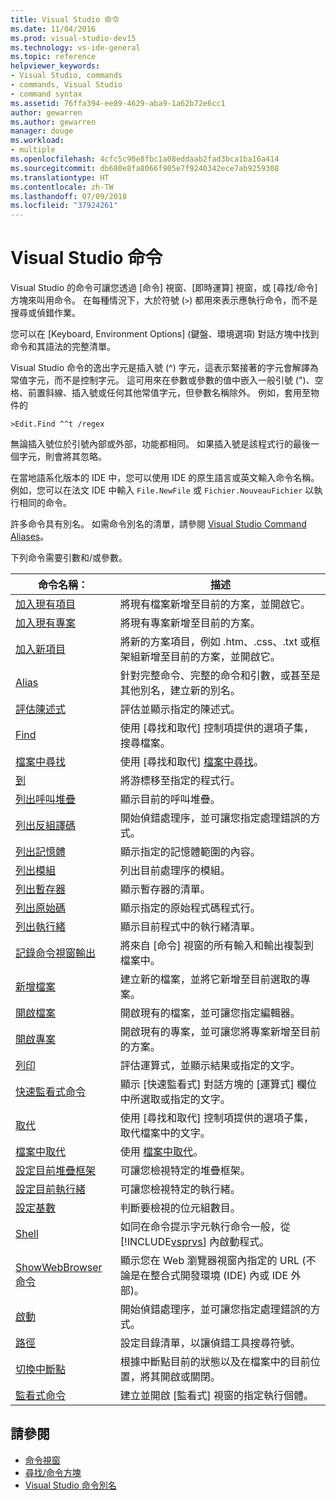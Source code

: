 ```yaml
---
title: Visual Studio 命令
ms.date: 11/04/2016
ms.prod: visual-studio-dev15
ms.technology: vs-ide-general
ms.topic: reference
helpviewer_keywords:
- Visual Studio, commands
- commands, Visual Studio
- command syntax
ms.assetid: 76ffa394-ee89-4629-aba9-1a62b72e6cc1
author: gewarren
ms.author: gewarren
manager: douge
ms.workload:
- multiple
ms.openlocfilehash: 4cfc5c90e8fbc1a08eddaab2fad3bca1ba16a414
ms.sourcegitcommit: db680e8fa8066f905e7f9240342ece7ab9259308
ms.translationtype: HT
ms.contentlocale: zh-TW
ms.lasthandoff: 07/09/2018
ms.locfileid: "37924261"
---
```

# <a name="visual-studio-commands"></a>Visual Studio 命令
Visual Studio 的命令可讓您透過 [命令]  視窗、[即時運算]  視窗，或 [尋找/命令]  方塊來叫用命令。 在每種情況下，大於符號 (`>`) 都用來表示應執行命令，而不是搜尋或偵錯作業。

 您可以在 [Keyboard, Environment Options] (鍵盤、環境選項)  對話方塊中找到命令和其語法的完整清單。

 Visual Studio 命令的逸出字元是插入號 (^) 字元，這表示緊接著的字元會解譯為常值字元，而不是控制字元。 這可用來在參數或參數的值中嵌入一般引號 (")、空格、前置斜線、插入號或任何其他常值字元，但參數名稱除外。 例如，套用至物件的

```
>Edit.Find ^^t /regex
```

 無論插入號位於引號內部或外部，功能都相同。 如果插入號是該程式行的最後一個字元，則會將其忽略。

 在當地語系化版本的 IDE 中，您可以使用 IDE 的原生語言或英文輸入命令名稱。 例如，您可以在法文 IDE 中輸入 `File.NewFile` 或 `Fichier.NouveauFichier` 以執行相同的命令。

 許多命令具有別名。 如需命令別名的清單，請參閱 [Visual Studio Command Aliases](../../ide/reference/visual-studio-command-aliases.md)。

 下列命令需要引數和/或參數。

|命令名稱：|描述|
|------------------|-----------------|
|[加入現有項目](../../ide/reference/add-existing-item-command.md)|將現有檔案新增至目前的方案，並開啟它。|
|[加入現有專案](../../ide/reference/add-existing-project-command.md)|將現有專案新增至目前的方案。|
|[加入新項目](../../ide/reference/add-new-item-command.md)|將新的方案項目，例如 .htm、.css、.txt 或框架組新增至目前的方案，並開啟它。|
|[Alias](../../ide/reference/alias-command.md)|針對完整命令、完整的命令和引數，或甚至是其他別名，建立新的別名。|
|[評估陳述式](../../ide/reference/evaluate-statement-command.md)|評估並顯示指定的陳述式。|
|[Find](../../ide/reference/find-command.md)|使用 [尋找和取代]  控制項提供的選項子集，搜尋檔案。|
|[檔案中尋找](../../ide/reference/find-in-files-command.md)|使用 [尋找和取代] [檔案中尋找](../../ide/find-in-files.md)。|
|[到](../../ide/reference/go-to-command.md)|將游標移至指定的程式行。|
|[列出呼叫堆疊](../../ide/reference/list-call-stack-command.md)|顯示目前的呼叫堆疊。|
|[列出反組譯碼](../../ide/reference/list-disassembly-command.md)|開始偵錯處理序，並可讓您指定處理錯誤的方式。|
|[列出記憶體](../../ide/reference/list-memory-command.md)|顯示指定的記憶體範圍的內容。|
|[列出模組](../../ide/reference/list-modules-command.md)|列出目前處理序的模組。|
|[列出暫存器](../../ide/reference/list-registers-command.md)|顯示暫存器的清單。|
|[列出原始碼](../../ide/reference/list-source-command.md)|顯示指定的原始程式碼程式行。|
|[列出執行緒](../../ide/reference/list-threads-command.md)|顯示目前程式中的執行緒清單。|
|[記錄命令視窗輸出](../../ide/reference/log-command-window-output-command.md)|將來自 [命令] 視窗的所有輸入和輸出複製到檔案中。|
|[新增檔案](../../ide/reference/new-file-command.md)|建立新的檔案，並將它新增至目前選取的專案。|
|[開啟檔案](../../ide/reference/open-file-command.md)|開啟現有的檔案，並可讓您指定編輯器。|
|[開啟專案](../../ide/reference/open-project-command.md)|開啟現有的專案，並可讓您將專案新增至目前的方案。|
|[列印](../../ide/reference/print-command.md)|評估運算式，並顯示結果或指定的文字。|
|[快速監看式命令](../../ide/reference/quick-watch-command.md)|顯示 [快速監看式]  對話方塊的 [運算式]  欄位中所選取或指定的文字。|
|[取代](../../ide/reference/replace-command.md)|使用 [尋找和取代]  控制項提供的選項子集，取代檔案中的文字。|
|[檔案中取代](../../ide/reference/replace-in-files-command.md)|使用 [檔案中取代](../../ide/replace-in-files.md)。|
|[設定目前堆疊框架](../../ide/reference/set-current-stack-frame-command.md)|可讓您檢視特定的堆疊框架。|
|[設定目前執行緒](../../ide/reference/set-current-thread-command.md)|可讓您檢視特定的執行緒。|
|[設定基數](../../ide/reference/set-radix-command.md)|判斷要檢視的位元組數目。|
|[Shell](../../ide/reference/shell-command.md)|如同在命令提示字元執行命令一般，從 [!INCLUDE[vsprvs](../../code-quality/includes/vsprvs_md.md)] 內啟動程式。|
|[ShowWebBrowser 命令](../../ide/reference/showwebbrowser-command.md)|顯示您在 Web 瀏覽器視窗內指定的 URL (不論是在整合式開發環境 (IDE) 內或 IDE 外部)。|
|[啟動](../../ide/reference/start-command.md)|開始偵錯處理序，並可讓您指定處理錯誤的方式。|
|[路徑](../../ide/reference/symbol-path-command.md)|設定目錄清單，以讓偵錯工具搜尋符號。|
|[切換中斷點](../../ide/reference/toggle-breakpoint-command.md)|根據中斷點目前的狀態以及在檔案中的目前位置，將其開啟或關閉。|
|[監看式命令](../../ide/reference/watch-command.md)|建立並開啟 [監看式]  視窗的指定執行個體。|

## <a name="see-also"></a>請參閱

- [命令視窗](../../ide/reference/command-window.md)
- [尋找/命令方塊](../../ide/find-command-box.md)
- [Visual Studio 命令別名](../../ide/reference/visual-studio-command-aliases.md)